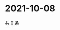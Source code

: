 # 2021-10-08

共 0 条

<!-- BEGIN -->
<!-- 最后更新时间 Fri Oct 08 2021 14:17:39 GMT+0800 (China Standard Time) -->

<!-- END -->
